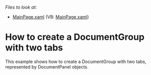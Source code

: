 <!-- default file list -->
*Files to look at*:

* [MainPage.xaml](./CS/DXDocking_DocumentGroup/MainPage.xaml) (VB: [MainPage.xaml](./VB/DXDocking_DocumentGroup/MainPage.xaml))
<!-- default file list end -->
# How to create a DocumentGroup with two tabs


<p>This example shows how to create a DocumentGroup with two tabs, represented by DocumentPanel objects. </p>

<br/>


